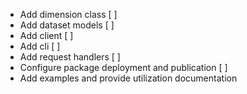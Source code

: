 * Add dimension class [ ]
* Add dataset models [ ]
* Add client [ ]
* Add cli [ ]
* Add request handlers [ ]
* Configure package deployment and publication [ ]
* Add examples and provide utilization documentation

